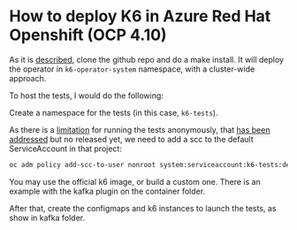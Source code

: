 # How to deploy K6 in Azure Red Hat Openshift (OCP 4.10)

As it is [described](https://github.com/grafana/k6-operator#deploying-the-operator), clone the github repo and do a make install. It will deploy the operator in `k6-operator-system` namespace, with a cluster-wide approach.

To host the tests, I would do the following:

Create a namespace for the tests (in this case, `k6-tests`).

As there is a [limitation](https://github.com/grafana/k6-operator/issues/160) for running the tests anonymously, that [has been addressed](https://github.com/grafana/k6-operator/pull/202) but no released yet, we need to add a scc to the default ServiceAccount in that project:

```bash
oc adm policy add-scc-to-user nonroot system:serviceaccount:k6-tests:default
```

You may use the official k6 image, or build a custom one. There is an example with the kafka plugin on the container folder.

After that, create the configmaps and k6 instances to launch the tests, as show in kafka folder.